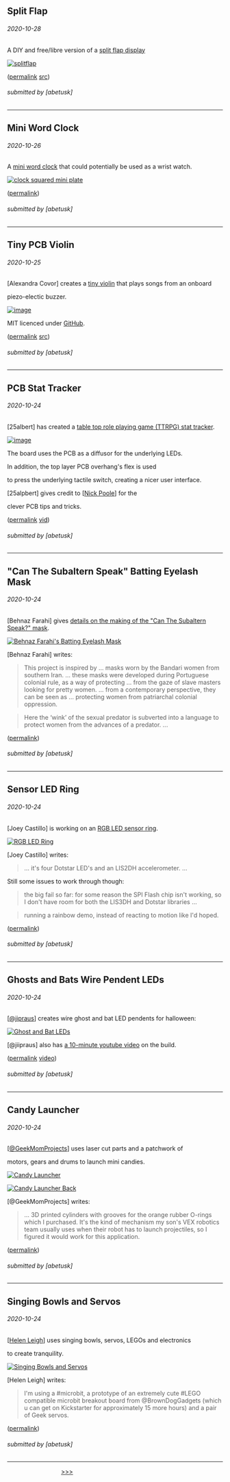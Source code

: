 Split Flap
----


###### 2020-10-28

A DIY and free/libre version of a [split flap display](https://scottbez1.github.io/splitflap/)

[![splitflap](img/2020-10-28-splitflap.gif)](https://scottbez1.github.io/splitflap/)

([permalink](https://web.archive.org/web/20201028202202/https://scottbez1.github.io/splitflap/) [src](https://web.archive.org/web/20201028202300/https://github.com/scottbez1/splitflap))

###### submitted by \[abetusk\]

---


Mini Word Clock
----


###### 2020-10-26

A [mini word clock](https://willemm.nl/development-of-clocksquared-mini/#more-729) that could potentially be used as a wrist watch.

[![clock squared mini plate](img/2020-10-26_mini-clocksquared.jpg)](https://willemm.nl/development-of-clocksquared-mini/#more-729)

([permalink](https://web.archive.org/web/20201026153632/https://willemm.nl/development-of-clocksquared-mini/#more-729))

###### submitted by \[abetusk\]

---


Tiny PCB Violin
----


###### 2020-10-25

\[Alexandra Covor\] creates a [tiny violin](https://www.hackster.io/alexandracovor/attiny85-mini-pcb-violin-d728e5) that plays songs from an onboard

piezo-electic buzzer.

[![image](img/2020-10-25_tiny-violin-pcb.jpg)](https://www.hackster.io/alexandracovor/attiny85-mini-pcb-violin-d728e5)

MIT licenced under [GitHub](https://github.com/Alexandra182/mini-violin).

([permalink](https://web.archive.org/web/20201025103914/https://www.hackster.io/alexandracovor/attiny85-mini-pcb-violin-d728e5) [src](https://web.archive.org/web/20201025103723/https://github.com/Alexandra182/mini-violin))

###### submitted by \[abetusk\]

---


PCB Stat Tracker
----


###### 2020-10-24

\[25albert\] has created a [table top role playing game (TTRPG) stat tracker](https://www.reddit.com/r/electronics/comments/j6g78t/cool_pcb_stat_tracker_i_made_for_ttrpgs/).

[![image](img/2020-10-24_pcb-stat-tracker.jpg)](https://imgur.com/a/NghQDxi)

The board uses the PCB as a diffusor for the underlying LEDs.

In addition, the top layer PCB overhang's flex is used

to press the underlying tactile switch, creating a nicer user interface.

\[25alpbert\] gives credit to \[[Nick Poole](https://youtu.be/rAXmzt-_NZ4)\] for the

clever PCB tips and tricks.

([permalink](https://web.archive.org/web/20201024144425/https://www.reddit.com/r/electronics/comments/j6g78t/cool_pcb_stat_tracker_i_made_for_ttrpgs/) [vid](https://web.archive.org/web/20201024145053if_/https://www.youtube.com/watch?v=rAXmzt-_NZ4&feature=youtu.be))

###### submitted by \[abetusk\]

---


"Can The Subaltern Speak" Batting Eyelash Mask
----


###### 2020-10-24

\[Behnaz Farahi\] gives [details on the making of the "Can The Subaltern Speak?" mask](https://www.youtube.com/watch?v=TAjz19cV3RY).

[![Behnaz Farahi's Batting Eyelash Mask](img/2020-10-24_farahi-mask.gif)](https://www.youtube.com/watch?v=TAjz19cV3RY)

\[Behnaz Farahi\] writes:

> This project is inspired by ... masks worn by the Bandari women from southern Iran. ... these masks were developed during Portuguese colonial rule, as a way of protecting ... from the gaze of slave masters looking for pretty women. ... from a contemporary perspective, they can be seen as ... protecting women from patriarchal colonial oppression.

> Here the ‘wink’ of the sexual predator is subverted into a language to protect women from the advances of a predator. ...

([permalink](https://web.archive.org/web/20201024134535if_/https://www.youtube.com/watch?v=TAjz19cV3RY))

###### submitted by \[abetusk\]

---


Sensor LED Ring
----


###### 2020-10-24

\[Joey Castillo\] is working on an [RGB LED sensor ring](https://twitter.com/josecastillo/status/1319682792763101198).

[![RGB LED Ring](img/2020-10-24_castillo-ring.jpg)](https://twitter.com/josecastillo/status/1319678368728731648)

\[Joey Castillo\] writes:

> ... it's four Dotstar LED's and an LIS2DH accelerometer. ...

Still some issues to work through though:

> the big fail so far: for some reason the SPI Flash chip isn't working, so I don't have room for both the LIS3DH and Dotstar libraries ...

> running a rainbow demo, instead of reacting to motion like I'd hoped.

([permalink](https://web.archive.org/web/20201024132922/https://twitter.com/josecastillo/status/1319678368728731648))

###### submitted by \[abetusk\]

---


Ghosts and Bats Wire Pendent LEDs
---


###### 2020-10-24

\[[@jipraus](https://twitter.com/jipraus/status/1319662644526223363)\] creates wire ghost and bat LED pendents for halloween:

[![Ghost and Bat LEDs](img/2020-10-24_ghost-bat-led.jpg)](https://twitter.com/jipraus/status/1319662644526223363)

\[@jiipraus\] also has [a 10-minute youtube video](https://youtu.be/xe5E9Fbc9vo) on the build.

([permalink](https://web.archive.org/web/20201024102240/https://twitter.com/jipraus/status/1319662644526223363) [video](https://web.archive.org/web/20201024103030/https://www.youtube.com/watch?v=xe5E9Fbc9vo&feature=youtu.be))

###### submitted by \[abetusk\]

---


Candy Launcher
---


###### 2020-10-24

\[[@GeekMomProjects](https://twitter.com/GeekMomProjects/status/1319715821795504128)\] uses laser cut parts and a patchwork of

motors, gears and drums to launch mini candies.

[![Candy Launcher](img/2020-10-24_candy-launcher.gif)](https://twitter.com/GeekMomProjects/status/1319717692698284033)

[![Candy Launcher Back](img/2020-10-24_candy-launcher-back.jpg)](https://twitter.com/GeekMomProjects/status/1319717692698284033)

\[@GeekMomProjects\] writes:

> ... 3D printed cylinders with grooves for the orange rubber O-rings which I purchased. It's the kind of mechanism my son's VEX robotics team usually uses when their robot has to launch projectiles, so I figured it would work for this application.

([permalink](https://web.archive.org/web/20201024095242/https://twitter.com/GeekMomProjects/status/1319717692698284033))

###### submitted by \[abetusk\]


---


Singing Bowls and Servos
---


###### 2020-10-24

\[[Helen Leigh](https://twitter.com/helenleigh/status/1319420968964624395)\] uses singing bowls, servos, LEGOs and electronics

to create tranquility.

[![Singing Bowls and Servos](img/2020-10-24_singing-bowl-servo.jpg)](https://twitter.com/helenleigh/status/1319420968964624395)

\[Helen Leigh\] writes:

> I'm using a #microbit, a prototype of an extremely cute #LEGO compatible microbit breakout board from @BrownDogGadgets (which u can get on Kickstarter for approximately 15 more hours) and a pair of Geek servos.

([permalink](https://web.archive.org/web/20201024091931/https://twitter.com/helenleigh/status/1319420968964624395))

###### submitted by \[abetusk\]


---





 &nbsp; &nbsp; &nbsp; &nbsp; &nbsp; &nbsp; &nbsp; &nbsp; &nbsp; &nbsp; &nbsp; &nbsp; &nbsp; &nbsp; &nbsp; &nbsp; [>>>](6.html)



